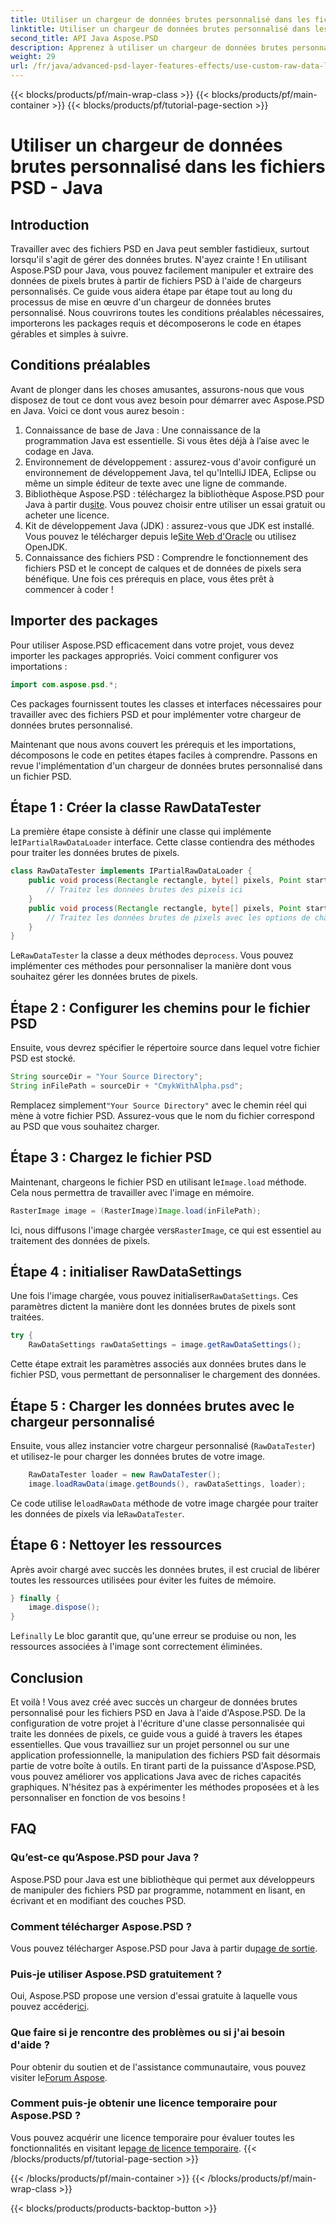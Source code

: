 ```yaml
---
title: Utiliser un chargeur de données brutes personnalisé dans les fichiers PSD - Java
linktitle: Utiliser un chargeur de données brutes personnalisé dans les fichiers PSD - Java
second_title: API Java Aspose.PSD
description: Apprenez à utiliser un chargeur de données brutes personnalisé dans des fichiers PSD avec Java ! Ce guide étape par étape couvre tout, de la configuration au nettoyage des ressources.
weight: 29
url: /fr/java/advanced-psd-layer-features-effects/use-custom-raw-data-loader-psd-files/
---
```


{{< blocks/products/pf/main-wrap-class >}}
{{< blocks/products/pf/main-container >}}
{{< blocks/products/pf/tutorial-page-section >}}

# Utiliser un chargeur de données brutes personnalisé dans les fichiers PSD - Java

## Introduction
Travailler avec des fichiers PSD en Java peut sembler fastidieux, surtout lorsqu'il s'agit de gérer des données brutes. N'ayez crainte ! En utilisant Aspose.PSD pour Java, vous pouvez facilement manipuler et extraire des données de pixels brutes à partir de fichiers PSD à l'aide de chargeurs personnalisés. Ce guide vous aidera étape par étape tout au long du processus de mise en œuvre d'un chargeur de données brutes personnalisé. Nous couvrirons toutes les conditions préalables nécessaires, importerons les packages requis et décomposerons le code en étapes gérables et simples à suivre.
## Conditions préalables
Avant de plonger dans les choses amusantes, assurons-nous que vous disposez de tout ce dont vous avez besoin pour démarrer avec Aspose.PSD en Java. Voici ce dont vous aurez besoin :
1. Connaissance de base de Java : Une connaissance de la programmation Java est essentielle. Si vous êtes déjà à l’aise avec le codage en Java.
2. Environnement de développement : assurez-vous d'avoir configuré un environnement de développement Java, tel qu'IntelliJ IDEA, Eclipse ou même un simple éditeur de texte avec une ligne de commande.
3.  Bibliothèque Aspose.PSD : téléchargez la bibliothèque Aspose.PSD pour Java à partir du[site](https://releases.aspose.com/psd/java/). Vous pouvez choisir entre utiliser un essai gratuit ou acheter une licence.
4. Kit de développement Java (JDK) : assurez-vous que JDK est installé. Vous pouvez le télécharger depuis le[Site Web d'Oracle](https://www.oracle.com/java/technologies/javase-jdk11-downloads.html) ou utilisez OpenJDK.
5. Connaissance des fichiers PSD : Comprendre le fonctionnement des fichiers PSD et le concept de calques et de données de pixels sera bénéfique.
Une fois ces prérequis en place, vous êtes prêt à commencer à coder !

## Importer des packages
Pour utiliser Aspose.PSD efficacement dans votre projet, vous devez importer les packages appropriés. Voici comment configurer vos importations :
```java
import com.aspose.psd.*;
```
Ces packages fournissent toutes les classes et interfaces nécessaires pour travailler avec des fichiers PSD et pour implémenter votre chargeur de données brutes personnalisé.

Maintenant que nous avons couvert les prérequis et les importations, décomposons le code en petites étapes faciles à comprendre. Passons en revue l'implémentation d'un chargeur de données brutes personnalisé dans un fichier PSD.
## Étape 1 : Créer la classe RawDataTester
 La première étape consiste à définir une classe qui implémente le`IPartialRawDataLoader` interface. Cette classe contiendra des méthodes pour traiter les données brutes de pixels.
```java
class RawDataTester implements IPartialRawDataLoader {
    public void process(Rectangle rectangle, byte[] pixels, Point start, Point end) {
        // Traitez les données brutes des pixels ici
    }
    public void process(Rectangle rectangle, byte[] pixels, Point start, Point end, LoadOptions loadOptions) {
        // Traitez les données brutes de pixels avec les options de chargement ici
    }
}
```
 Le`RawDataTester` la classe a deux méthodes de`process`. Vous pouvez implémenter ces méthodes pour personnaliser la manière dont vous souhaitez gérer les données brutes de pixels. 
## Étape 2 : Configurer les chemins pour le fichier PSD
Ensuite, vous devrez spécifier le répertoire source dans lequel votre fichier PSD est stocké.
```java
String sourceDir = "Your Source Directory";
String inFilePath = sourceDir + "CmykWithAlpha.psd";
```
 Remplacez simplement`"Your Source Directory"` avec le chemin réel qui mène à votre fichier PSD. Assurez-vous que le nom du fichier correspond au PSD que vous souhaitez charger.
## Étape 3 : Chargez le fichier PSD
 Maintenant, chargeons le fichier PSD en utilisant le`Image.load` méthode. Cela nous permettra de travailler avec l'image en mémoire.
```java
RasterImage image = (RasterImage)Image.load(inFilePath);
```
Ici, nous diffusons l'image chargée vers`RasterImage`, ce qui est essentiel au traitement des données de pixels.
## Étape 4 : initialiser RawDataSettings
 Une fois l'image chargée, vous pouvez initialiser`RawDataSettings`. Ces paramètres dictent la manière dont les données brutes de pixels sont traitées.
```java
try {
    RawDataSettings rawDataSettings = image.getRawDataSettings();
```
Cette étape extrait les paramètres associés aux données brutes dans le fichier PSD, vous permettant de personnaliser le chargement des données.
## Étape 5 : Charger les données brutes avec le chargeur personnalisé
Ensuite, vous allez instancier votre chargeur personnalisé (`RawDataTester`) et utilisez-le pour charger les données brutes de votre image.
```java
    RawDataTester loader = new RawDataTester();
    image.loadRawData(image.getBounds(), rawDataSettings, loader);
```
 Ce code utilise le`loadRawData` méthode de votre image chargée pour traiter les données de pixels via le`RawDataTester`.
## Étape 6 : Nettoyer les ressources
Après avoir chargé avec succès les données brutes, il est crucial de libérer toutes les ressources utilisées pour éviter les fuites de mémoire.
```java
} finally {
    image.dispose();
}
```
 Le`finally` Le bloc garantit que, qu'une erreur se produise ou non, les ressources associées à l'image sont correctement éliminées.

## Conclusion
Et voilà ! Vous avez créé avec succès un chargeur de données brutes personnalisé pour les fichiers PSD en Java à l'aide d'Aspose.PSD. De la configuration de votre projet à l'écriture d'une classe personnalisée qui traite les données de pixels, ce guide vous a guidé à travers les étapes essentielles. Que vous travailliez sur un projet personnel ou sur une application professionnelle, la manipulation des fichiers PSD fait désormais partie de votre boîte à outils.
En tirant parti de la puissance d'Aspose.PSD, vous pouvez améliorer vos applications Java avec de riches capacités graphiques. N'hésitez pas à expérimenter les méthodes proposées et à les personnaliser en fonction de vos besoins !

## FAQ
### Qu’est-ce qu’Aspose.PSD pour Java ?  
Aspose.PSD pour Java est une bibliothèque qui permet aux développeurs de manipuler des fichiers PSD par programme, notamment en lisant, en écrivant et en modifiant des couches PSD.
### Comment télécharger Aspose.PSD ?  
 Vous pouvez télécharger Aspose.PSD pour Java à partir du[page de sortie](https://releases.aspose.com/psd/java/).
### Puis-je utiliser Aspose.PSD gratuitement ?  
 Oui, Aspose.PSD propose une version d'essai gratuite à laquelle vous pouvez accéder[ici](https://releases.aspose.com/).
### Que faire si je rencontre des problèmes ou si j'ai besoin d'aide ?  
 Pour obtenir du soutien et de l'assistance communautaire, vous pouvez visiter le[Forum Aspose](https://forum.aspose.com/c/psd/34).
### Comment puis-je obtenir une licence temporaire pour Aspose.PSD ?  
Vous pouvez acquérir une licence temporaire pour évaluer toutes les fonctionnalités en visitant le[page de licence temporaire](https://purchase.aspose.com/temporary-license/).
{{< /blocks/products/pf/tutorial-page-section >}}

{{< /blocks/products/pf/main-container >}}
{{< /blocks/products/pf/main-wrap-class >}}

{{< blocks/products/products-backtop-button >}}
